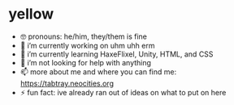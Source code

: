 # yellow

- 🤓 pronouns: he/him, they/them is fine
- 🔨 i’m currently working on uhm uhh erm
- 🌱 i’m currently learning HaxeFlixel, Unity, HTML, and CSS
- 🤔 i’m not looking for help with anything
- 📫 more about me and where you can find me: https://tabtray.neocities.org
- ⚡ fun fact: ive already ran out of ideas on what to put on here
